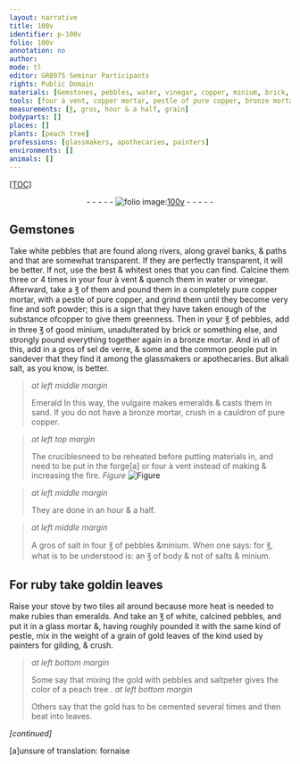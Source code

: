 ```yaml
---
layout: narrative
title: 100v
identifier: p-100v
folio: 100v
annotation: no
author:
mode: tl
editor: GR8975 Seminar Participants
rights: Public Domain
materials: [Gemstones, pebbles, water, vinegar, copper, minium, brick, bronze, sel de verre, sandever, alkali salt, Emerald, emeralds, salt, salts, ruby, gold, rubies, glass, saltpeter]
tools: [four à vent, copper mortar, pestle of pure copper, bronze mortar, cauldron of pure copper, crucibles, forge, stove, tiles, glass mortar, pestle]
measurements: [℥, gros, hour & a half, grain]
bodyparts: []
places: []
plants: [peach tree]
professions: [glassmakers, apothecaries, painters]
environments: []
animals: []
---
```


<p><a href="{{ site.baseurl }}/diplomatic/">[TOC]</a></p><div class="folio" align="center">- - - - - <a href="http://gallica.bnf.fr/ark:/12148/btv1b10500001g/f206.image" target="_blank"><img src="https://cu-mkp.github.io/2017-workshop-edition/assets/photo-icon.png" alt="folio image: " style="display:inline-block; margin-bottom:-3px;"/>100v</a> - - - - - </div>  
  

## <span class="m">Gemstones</span>

 
Take white <span class="m">pebbles</span> that are found along rivers, along gravel banks, & paths and that are somewhat transparent. If they are perfectly transparent, it will be better. If not, use the best & whitest ones that you can find. Calcine them three or 4 times in your <span class="tl">four à vent</span> & quench them in <span class="m">water</span> or <span class="m">vinegar</span>. Afterward, take a <span class="ms">℥</span> of them and pound them in a completely pure <span class="tl"><span class="m">copper</span> mortar</span>, with a <span class="tl">pestle of pure <span class="m">copper</span></span>, and grind them until they become very fine and soft powder; this is a sign that they have taken enough of the substance of<span class="m">copper</span> to give them greenness. Then in your <span class="ms">℥</span> of <span class="m">pebbles</span>, add in three <span class="ms">℥</span> of good <span class="m">minium</span>, unadulterated by <span class="m">brick</span> or something else, and strongly pound everything together again in a <span class="tl"><span class="m">bronze</span> mortar</span>. And in all of this, add in a <span class="ms">gros</span> of <span class="m">sel de verre</span>, & some and the common people put in <span class="m">sandever</span> that they find it among the <span class="pro">glassmakers</span> or <span class="pro">apothecaries</span>. But <span class="m">alkali salt</span>, as you know, is better. 
> *at left middle margin*
> 
> 
> <span class="m">Emerald</span>
 In this way, the vulgaire makes <span class="m">emeralds</span> & casts them in sand. If you do not have a <span class="tl"><span class="m">bronze</span> mortar</span>, crush in a <span class="tl">cauldron of pure <span class="m">copper</span></span>.
 
> *at left top margin*
> 
> 
>   The <span class="tl">crucibles</span>need to be reheated before putting materials in, and need to be put in the <span class="tl">forge</span>[a] or <span class="tl">four à vent</span> instead of making & increasing the fire. 
> *Figure*
> <a href="https://drive.google.com/open?id=0B9-oNrvWdlO5QUx4eF9qWU1jS28" target="_blank"><img src="https://cu-mkp.github.io/GR8975-edition/assets/photo-icon.png" alt="Figure" style="display:inline-block; margin-bottom:-3px;"/></a>
 
 
> *at left middle margin*
> 
> 
>   They are done in an <span class="ms">hour & a half</span>. 
 
> *at left middle margin*
> 
> 
>   A <span class="ms">gros</span> of <span class="m">salt</span> in four <span class="ms">℥</span> of <span class="m">pebbles</span> &<span class="m">minium</span>. When one says: for <span class="ms">℥</span>, what is to be understood is: an <span class="ms">℥</span> of body & not of <span class="m">salts</span> & <span class="m">minium</span>. 
 
 
  

## For <span class="m">ruby</span> take <span class="m">gold</span>in leaves

 
Raise your <span class="tl">stove</span> by two <span class="tl">tiles</span> all around because more heat is needed to make <span class="m">rubies</span> than <span class="m">emeralds</span>. And take an <span class="ms">℥</span> of white, calcined <span class="m">pebbles</span>, and put it in a <span class="tl"><span class="m">glass</span> mortar</span> &, having roughly pounded it with the same kind of <span class="tl">pestle</span>, mix in the weight of a <span class="ms">grain</span> of <span class="m">gold</span> leaves of the kind used by <span class="pro">painters</span> for gilding, & crush.
 
> *at left bottom margin*
> 
> 
>   Some say that mixing the <span class="m">gold</span> with <span class="m">pebbles</span> and <span class="m">saltpeter</span> gives the color of a <span class="pa">peach tree</span>
. 
> *at left bottom margin*
> 
> 
>   Others say that the <span class="m">gold</span> has to be cemented several times and then beat into leaves.
 
*[continued]*
 
 [a]unsure of translation: fornaise